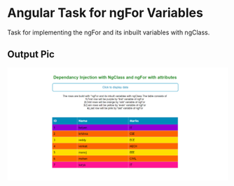 # Angular Task for ngFor Variables
Task for implementing the ngFor and its inbuilt variables with ngClass.

## Output Pic
![Output Image](https://github.com/kalyan555/Berkadia-Training/blob/master/Week5/Angular/output.PNG)
